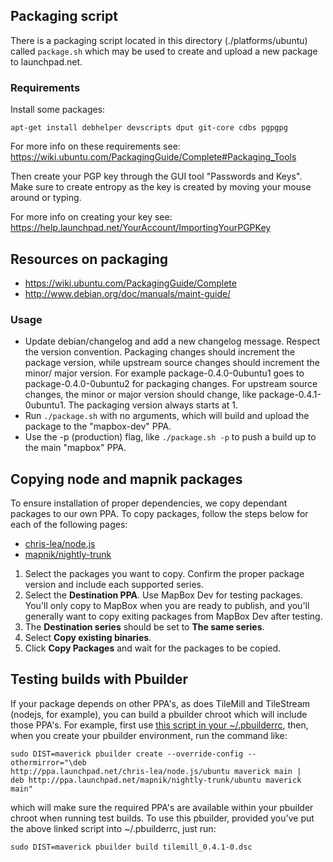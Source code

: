 ## Packaging script

There is a packaging script located in this directory (./platforms/ubuntu)
called `package.sh` which may be used to create and upload a new package
to launchpad.net.

### Requirements

Install some packages:

    apt-get install debhelper devscripts dput git-core cdbs pgpgpg

For more info on these requirements see: https://wiki.ubuntu.com/PackagingGuide/Complete#Packaging_Tools

Then create your PGP key through the GUI tool "Passwords and Keys". Make sure to create entropy as the key
is created by moving your mouse around or typing.

For more info on creating your key see: https://help.launchpad.net/YourAccount/ImportingYourPGPKey

## Resources on packaging

* https://wiki.ubuntu.com/PackagingGuide/Complete
* http://www.debian.org/doc/manuals/maint-guide/

### Usage

* Update debian/changelog and add a new changelog message.  Respect the
  version convention.  Packaging changes should increment the package
  version, while upstream source changes should increment the minor/
  major version.  For example package-0.4.0-0ubuntu1 goes to
  package-0.4.0-0ubuntu2 for packaging changes. For upstream source
  changes, the minor or major version should change, like
  package-0.4.1-0ubuntu1. The packaging version always starts at 1.
* Run `./package.sh` with no arguments, which will build and upload the
  package to the "mapbox-dev" PPA.
* Use the -p (production) flag, like `./package.sh -p` to push a build
  up to the main "mapbox" PPA.

## Copying node and mapnik packages

To ensure installation of proper dependencies, we copy dependant packages to
our own PPA. To copy packages, follow the steps below for each of the following
pages:

- [chris-lea/node.js](https://launchpad.net/~chris-lea/+archive/node.js/+copy-packages)
- [mapnik/nightly-trunk](https://launchpad.net/~mapnik/+archive/nightly-trunk)

1. Select the packages you want to copy. Confirm the proper package version
   and include each supported series.
2. Select the **Destination PPA**. Use MapBox Dev for testing packages. You'll
   only copy to MapBox when you are ready to publish, and you'll generally want
   to copy exiting packages from MapBox Dev after testing.
3. The **Destination series** should be set to **The same series**.
4. Select **Copy existing binaries**.
5. Click **Copy Packages** and wait for the packages to be copied.

## Testing builds with Pbuilder

If your package depends on other PPA's, as does TileMill and TileStream (nodejs,
for example), you can build a pbuilder chroot which will include those PPA's. 
For example, first use [this script in your ~/.pbuilderrc](https://wiki.ubuntu.com/PbuilderHowto#Multiple_pbuilders), then, when you create your pbuilder environment, run the command like:

```
sudo DIST=maverick pbuilder create --override-config --othermirror="\deb
http://ppa.launchpad.net/chris-lea/node.js/ubuntu maverick main |
deb http://ppa.launchpad.net/mapnik/nightly-trunk/ubuntu maverick main"
```

which will make sure the required PPA's are available within your pbuilder chroot when
running test builds.  To use this pbuilder, provided you've put the above linked
script into ~/.pbuilderrc, just run:

    sudo DIST=maverick pbuilder build tilemill_0.4.1-0.dsc

